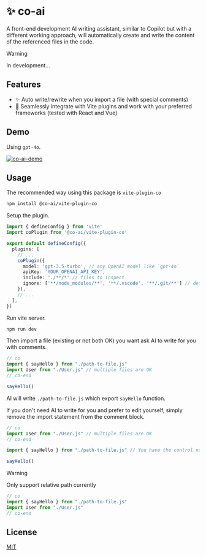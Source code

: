 # ✨ co-ai 
A front-end development AI writing assistant, similar to Copilot but with a different working approach, will automatically create and write the content of the referenced files in the code.

> [!WARNING]
> In development...

## Features
- ✨ Auto write/rewrite when you import a file (with special comments)
- 🚀 Seamlessly integrate with Vite plugins and work with your preferred frameworks (tested with React and Vue)

## Demo
Using `gpt-4o`.

[![co-ai-demo](https://i.ytimg.com/vi/DcBn_GSMfs4/maxresdefault.jpg)](https://www.youtube.com/watch?v=DcBn_GSMfs4) 

## Usage
The recommended way using this package is `vite-plugin-co`

```sh
npm install @co-ai/vite-plugin-co
```

Setup the plugin.

```ts
import { defineConfig } from 'vite'
import coPlugin from '@co-ai/vite-plugin-co'

export default defineConfig({
  plugins: [
    // ...
    coPlugin({
      model: 'gpt-3.5-turbo', // any OpenAI model like `gpt-4o`
      apiKey: 'YOUR_OPENAI_API_KEY',
      include: './**/*' // files to inspect
      ignore: ['**/node_modules/**', '**/.vscode', '**/.git/**'] // default
    }),
    // ...
  ],
})
```

Run vite server.

```sh
npm run dev
```

Then import a file (existing or not both OK) you want ask AI to write for you with comments.

```js
// co
import { sayHello } from "./path-to-file.js"
import User from "./User.js" // multiple files are OK
// co-end

sayHello()
```

AI will write `./path-to-file.js` which export `sayHello` function.

If you don't need AI to write for you and prefer to edit yourself, simply remove the import statement from the comment block.

```js
// co
import User from "./User.js" // multiple files are OK
// co-end

import { sayHello } from "./path-to-file.js" // You have the control now

sayHello()
```

> [!WARNING]
> Only support relative path currently

```js
// co
import { sayHello } from "./path-to-file.js"
import User from "./User.js"
// co-end
```


## License
[MIT](./LICENSE)